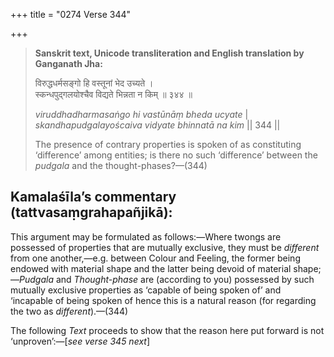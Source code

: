 +++
title = "0274 Verse 344"

+++
> **Sanskrit text, Unicode transliteration and English translation by Ganganath Jha:** 
>
> विरुद्धधर्मसङ्गो हि वस्तूनां भेद उच्यते ।  
> स्कन्धपुद्गलयोश्चैव विद्यते भिन्नता न किम् ॥ ३४४ ॥ 
>
> *viruddhadharmasaṅgo hi vastūnāṃ bheda ucyate* \|  
> *skandhapudgalayoścaiva vidyate bhinnatā na kim* \|\| 344 \|\| 
>
> The presence of contrary properties is spoken of as constituting ‘difference’ among entities; is there no such ‘difference’ between the *pudgala* and the thought-phases?—(344)



## Kamalaśīla’s commentary (tattvasaṃgrahapañjikā):

This argument may be formulated as follows:—Where twongs are possessed of properties that are mutually exclusive, they must be *different* from one another,—e.g. between Colour and Feeling, the former being endowed with material shape and the latter being devoid of material shape;—*Pudgala* and *Thought-phase* are (according to you) possessed by such mutually exclusive properties as ‘capable of being spoken of’ and ‘incapable of being spoken of hence this is a natural reason (for regarding the two as *different*).—(344)

The following *Text* proceeds to show that the reason here put forward is not ‘unproven’:—[*see verse 345 next*]


